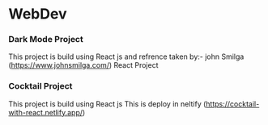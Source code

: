 # WebDev
### Dark Mode  Project
This project is build using React js and refrence taken by:-
john Smilga (https://www.johnsmilga.com/) React Project
### Cocktail Project
This project is build using React js
This is deploy in neltify (https://cocktail-with-react.netlify.app/)
